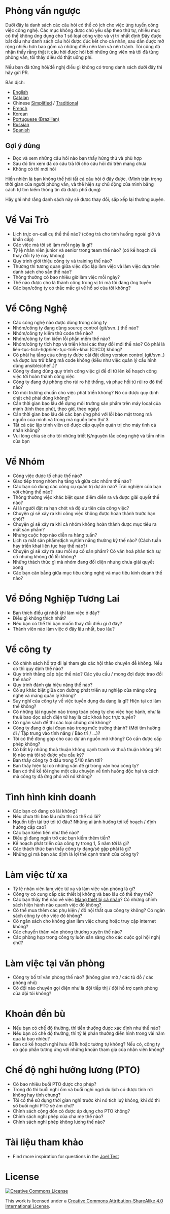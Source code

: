 # Phỏng vấn ngược

Dưới đây là danh sách các câu hỏi có thể có ích cho việc ứng tuyển công việc công nghệ.
Các mục không được chủ yếu sắp theo thứ tự, nhiều mục có thể không ứng dụng cho 1 số loại công việc và vị trí nhất định
Đây được bắt đầu như danh sách câu hỏi được đúc kết cho cá nhân, sau dần được mở rộng nhiều hơn bao gồm cả những điều nên làm và nên tránh. Tôi cũng đã nhận thấy rằng thật ít câu hỏi được hỏi bởi những ứng viên mà tôi đã từng phỏng vấn, tôi thấy điều đó thật uổng phí.

Nếu bạn đã từng hỏi/đề nghị điều gì không có trong danh sách dưới đây thì hãy gửi PR.

Bản dịch:

- [English](https://github.com/viraptor/reverse-interview)
- [Catalan](https://github.com/viraptor/reverse-interview/blob/master/translations/CATALAN.md)
- Chinese [Simplified](https://github.com/yifeikong/reverse-interview-zh) / [Traditional](https://github.com/NeroCube/reverse-interview-zh-tw/blob/master/README.md)
- [French](https://github.com/viraptor/reverse-interview/blob/master/translations/FRENCH.md)
- [Korean](https://github.com/JaeYeopHan/Interview_Question_for_Beginner/blob/master/Reverse_Interview/README.md)
- [Portuguese (Brazilian)](https://github.com/viraptor/reverse-interview/blob/master/translations/pt-BR.md)
- [Russian](https://github.com/kix/reverse-interview/blob/master/README.md)
- [Spanish](https://github.com/felHR85/Entrevista-inversa/blob/master/README.md)

## Gợi ý dùng

- Đọc và xem những câu hỏi nào bạn thấy hứng thú và phù hợp
- Sau đó tìm xem đã có câu trả lời cho câu hỏi đó trên mạng chưa
- Không có thì mới hỏi

Hiển nhiên là bạn không thể hỏi tất cả câu hỏi ở đây được. (Mình trân trọng thời gian của người phỏng vấn, và thể hiện sự chủ động của mình bằng cách tự tìm kiếm thông tin đã được phổ dụng)

Hãy ghi nhớ rằng danh sách này sẽ được thay đổi, sắp xếp lại thường xuyên.

# Về Vai Trò

- Lịch trực on-call cụ thể thế nào? (công trả cho tình huống ngoài giờ và khẩn cấp)
- Các việc mà tôi sẽ làm mỗi ngày là gì?
- Tỷ lệ nhân viên junior và senior trong team thế nào? (có kế hoạch để thay đổi tỷ lệ này không)
- Quy trình giới thiệu công ty và training thế nào?
- Thường thì tương quan giữa việc độc lập làm việc và làm việc dựa trên danh sách cho sẵn thế nào?
- Thông thường có bao nhiêu giờ làm việc mỗi ngày?
- Thế nào được cho là thành công trong vị trí mà tôi đang ứng tuyển
- Các bạn/công ty có thắc mắc gì về hồ sơ của tôi không?

# Về Công Nghệ

- Các công nghệ nào được dùng trong công ty
- Nhóm/công ty đang dùng source control (git/svn..) thế nào?
- Nhóm/công ty kiểm thử code thế nào?
- Nhóm/công ty tìm kiếm lỗi phần mềm thế nào?
- Nhóm/công ty tích hợp và triển khai các thay đổi mới thế nào? Có phải là liên-tục-tích-hợp/liên-tục-triển-khai (CI/CD) không?
- Có phải hạ tầng của công ty được cài đặt dùng version control (git/svn..) và được lưu trữ bằng mã code không (kiểu như việc quản lý cấu hình dùng ansible/chef..)?
- Công ty đang dùng quy trình công việc gì để đi từ lên kế hoạch công việc tới hoàn thành công việc
- Công ty đang dự phòng cho rủi ro hệ thống, và phục hồi từ rủi ro đó thế nào?
- Có môi trường chuẩn cho việc phát triển không? Nó có được quy định chặt chẽ phải dùng không?
- Cần thời gian bao lâu để dựng môi trường sản phẩm trên máy local của mình (tính theo phút, theo giờ, theo ngày)
- Cần thời gian bao lâu để các bạn ứng phó với lỗi bảo mật trong mã nguồn của mình và trong mã nguồn bên thứ 3
- Tất cả các lập trình viên có được cấp quyền quản trị cho máy tình cá nhân không?
- Vui lòng chia sẻ cho tôi những triết lý/nguyên tắc công nghệ và tầm nhìn của bạn

# Về Nhóm

- Công việc được tổ chức thế nào?
- Giao tiếp trong nhóm hạ tầng và giữa các nhốm thế nào?
- Các bạn có dùng các công cụ quản trị dự án nào? Trải nghiệm của bạn với chúng thế nào?
- Thông thường việc khác biệt quan điểm diễn ra và được giải quyết thế nào?
- Ai là người đặt ra hạn chót và độ ưu tiên của công việc?
- Chuyện gì sẽ xảy ra khi công việc không được hoàn thành trước hạn chót?
- Chuyện gì sẽ xảy ra khi cả nhóm không hoàn thành được mục tiêu ra mắt sản phẩm?
- Nhưng cuộc họp nào diễn ra hàng tuần?
- Lịch ra mắt sản phẩm/dịch vụ/tính năng thường kỳ thế nào? (Cách tuần hay triển khai liên tục hay thế nào?)
- Chuyện gì sẽ xảy ra sau mỗi sự cố sản phẩm? Có văn hoá phân tích sự cố nhưng không đổ lỗi không?
- Những thách thức gì mà nhóm đang đối diện nhưng chưa giải quyết xong
- Các bạn cân bằng giữa mục tiêu công nghệ và mục tiêu kinh doanh thế nào?

# Về Đồng Nghiệp Tương Lai

- Bạn thích điều gì nhất khi làm việc ở đây?
- Điều gì không thích nhất?
- Nếu bạn có thể thì bạn muốn thay đổi điều gì ở đây?
- Thành viên nào làm việc ở đây lâu nhất, bao lâu?

# Về công ty

- Có chính sách hỗ trợ đi lại tham gia các hội thảo chuyên đề không. Nếu có thì quy định thế nào?
- Quy trình thăng cấp bậc thế nào? Các yêu cầu / mong đợi được trao đổi thế nào?
- Quy trình đánh gía hiệu năng thế nào?
- Có sự khác biệt giữa con đường phát triển sự nghiệp của mảng công nghệ và mảng quản lý không?
- Suy nghĩ của công ty về việc tuyển dụng đa dạng là gì? Hiện tại có làm thế không?
- Có những tài nguyên nào trong toàn công ty cho việc học hành, như là thuê bao đọc sách điện tử hay là các khoá học trực tuyến?
- Có ngân sách để thi các loại chứng chỉ không?
- Công ty đang ở giai đoạn nào trong mức trưởng thành? (Mới tìm hướng đi / Tập trung vào tính năng / Bảo trì / ...)?
- Tôi có thể đóng góp cho các dự án nguồn mở không? Có cần được cấp phép không?
- Có bất kỳ những thoả thuận không cạnh tranh và thoả thuận không tiết lộ nào mà tôi sẽ được yêu cầu ký?
- Bạn thấy công ty ở đâu trong 5/10 năm tới?
- Bạn thấy hiện tại có những vấn đề gì trong văn hoá công ty?
- Bạn có thể kể tôi nghe một câu chuyện về tình huồng độc hại và cách mà công ty đã ứng phó với nó không?

# Tình hình kinh doanh

- Các bạn có đang có lãi không?
- Nếu chưa thì bao lâu nữa thì có thể có lãi?
- Nguồn tiền tài trợ tới từ đâu? Những ai ảnh hưởng tới kế hoạch / định hướng cấp cao?
- Các bạn kiếm tiền như thế nào?
- Điều gì đang ngăn trở các bạn kiếm thêm tiền?
- Kế hoạch phát triển của công ty trong 1, 5 năm tới là gì?
- Các thách thức bạn thấy công ty đang/sẽ gặp phải là gì?
- Những gì mà bạn xác định là lợi thế cạnh tranh của công ty?

# Làm việc từ xa

- Tỷ lệ nhân viên làm việc từ xa và làm việc văn phòng là gì?
- Công ty có cung cấp các thiết bị không và bao lâu có thể thay thế?
- Các bạn thấy thế nào về việc [Mang thiết bị cá nhân](https://en.wikipedia.org/wiki/Bring_your_own_device)? Có những chính sách hiện hành nào quanh việc đó không?
- Có thể mua thêm các phụ kiện / đồ nội thất qua công ty không? Có ngân sách công ty cho việc đó không?
- Có ngân sách cho không gian làm việc chung hoặc truy cập internet không?
- Các chuyến thăm văn phòng thường xuyên thế nào?
- Các phòng họp trong công ty luôn sẵn sàng cho các cuộc gọi hội nghị chứ?

# Làm việc tại văn phòng

- Công ty bố trí văn phòng thế nào? (không gian mở / các tủ đồ / các phòng nhỏ)
- Có đội nào chuyên gọi điện như là đội tiếp thị / đội hỗ trợ cạnh phòng của đội tôi không?

# Khoản đền bù

- Nếu bạn có chế độ thưởng, thì tiền thưởng được xác định như thế nào?
- Nếu bạn có chế độ thưởng, thì tỷ lệ phần thưởng điển hình trong vài năm qua là bao nhiêu?
- Bạn có kế hoạch nghỉ hưu 401k hoặc tương tự không? Nếu có, công ty có góp phần tương ứng với những khoản tham gia của nhân viên không?

# Chế độ nghỉ hưởng lương (PTO)

- Có bao nhiêu buổi PTO được cho phép?
- Trong đó thì buổi nghỉ ốm và buổi nghỉ ngơi du lịch có được tính rời không hay tính chung?
- Tôi có thể sử dụng thời gian nghỉ trước khi nó tích luỹ không, khi đó thì số buổi nghỉ PTO sẽ âm chứ?
- Chính sách cộng dồn có được áp dụng cho PTO không?
- Chính sách nghỉ phép của cha mẹ thế nào?
- Chính sách nghỉ phép không lương thế nào?

# Tài liệu tham khảo

- Find more inspiration for questions in the [Joel Test](https://www.joelonsoftware.com/2000/08/09/the-joel-test-12-steps-to-better-code/)

# License

[![Creative Commons License](https://i.creativecommons.org/l/by-sa/4.0/88x31.png)](https://creativecommons.org/licenses/by-sa/4.0/)

This work is licensed under a [Creative Commons Attribution-ShareAlike 4.0 International License](https://creativecommons.org/licenses/by-sa/4.0/).
